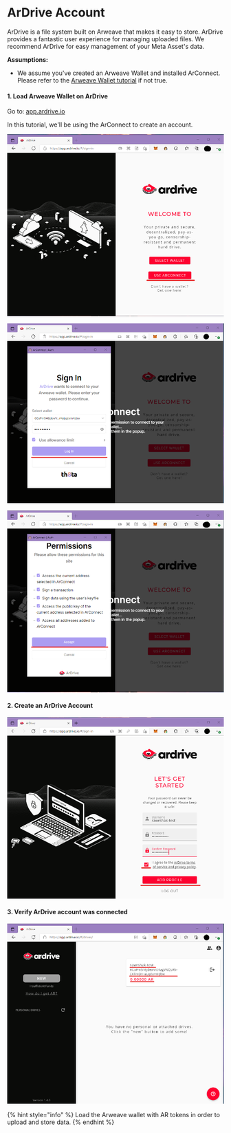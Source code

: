 # ArDrive Account

ArDrive is a file system built on Arweave that makes it easy to store. ArDrive provides a fantastic user experience for managing uploaded files. We recommend ArDrive for easy management of your Meta Asset's data.

**Assumptions:**

* We assume you've created an Arweave Wallet and installed ArConnect. Please refer to the [Arweave Wallet tutorial](./) if not true.

#### 1. Load Arweave Wallet on ArDrive

Go to: [app.ardrive.io](https://app.ardrive.io/#/sign-in)

In this tutorial, we'll be using the ArConnect to create an account.

![Select "Use ArConnect"](<../../../../.gitbook/assets/image (9) (1).png>)

![Log in using ArConnect](<../../../../.gitbook/assets/image (12) (1).png>)

![Accept the permissions](<../../../../.gitbook/assets/image (8) (1).png>)

#### 2. Create an ArDrive Account

![Create a new ArDrive account](<../../../../.gitbook/assets/image (42) (1).png>)

#### 3. Verify ArDrive account was connected

![Confirm your wallet is logged in with the account](<../../../../.gitbook/assets/image (14).png>)

{% hint style="info" %}
Load the Arweave wallet with AR tokens in order to upload and store data.
{% endhint %}
